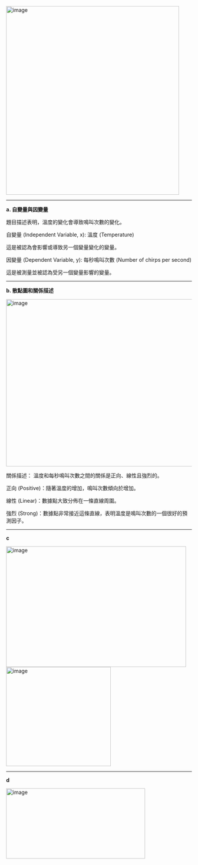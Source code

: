 <img width="469" height="510" alt="image" src="https://github.com/user-attachments/assets/d3c85711-584b-4b5e-9309-50a607cf4322" />

---
**a. 自變量與因變量**

題目描述表明，溫度的變化會導致鳴叫次數的變化。

自變量 (Independent Variable, x): 溫度 (Temperature)

這是被認為會影響或導致另一個變量變化的變量。

因變量 (Dependent Variable, y): 每秒鳴叫次數 (Number of chirps per second)

這是被測量並被認為受另一個變量影響的變量。

---
**b. 散點圖和關係描述**

<img width="752" height="452" alt="image" src="https://github.com/user-attachments/assets/8eede834-8113-4c82-85ab-5bfba0b3589b" />



關係描述：
溫度和每秒鳴叫次數之間的關係是正向、線性且強烈的。

正向 (Positive)：隨著溫度的增加，鳴叫次數傾向於增加。

線性 (Linear)：數據點大致分佈在一條直線周圍。

強烈 (Strong)：數據點非常接近這條直線，表明溫度是鳴叫次數的一個很好的預測因子。

---
**c**

<img width="488" height="326" alt="image" src="https://github.com/user-attachments/assets/1357d2b8-6805-477c-b4a8-a30543b209c1" />

<img width="284" height="268" alt="image" src="https://github.com/user-attachments/assets/e5b48eeb-cc46-4c81-b9c4-61673e036e17" />


---
**d**

<img width="377" height="190" alt="image" src="https://github.com/user-attachments/assets/2dcf9f3e-896b-451b-b267-3c477629acb5" />
